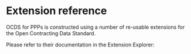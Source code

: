 # Extension reference

OCDS for PPPs is constructed using a number of re-usable extensions for the Open Contracting Data Standard.

Please refer to their documentation in the Extension Explorer:

```{extensionexplorerlinklist}
```
